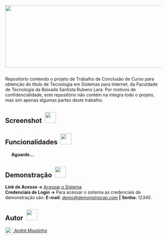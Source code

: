 <h1><p align=center><img align="center" src="https://i.imgur.com/qnWu5U2.png" height="200" width="600"/></p></h1>

<p>Repositório contendo o projeto de Trabalho de Conclusão de Curso para obtenção do título de Tecnologia em Sistemas para Internet, da Faculdade de Tecnologia da Baixada Santista Rubens Lara. Por motivos de confidencialidade, este repositório não contém na integra todo o projeto, mas sim apenas algumas partes deste trabalho.</p>

<h2>Screenshot <img margin-width="80"/>  <img src="https://i.imgur.com/6gDYczC.png" height="35" width="35" /></h2> 
<!-- <p><b>Layout da Página Inicial Completo</b></p> -->
<!-- <img src="####" height="1500" width="550" /> -->

<!-- <p><b>Layout da Área de Mercado</b></p> -->
<!-- <img src="####" height="1500" width="550" /> -->

<h2>Funcionalidades <img margin-width="80"/>  <img src="https://i.imgur.com/WdsrWBx.png" height="35" width="35" /></h2>

<p><img src="https://i.imgur.com/pnD7fJB.png" height="16" width="16" /> <img margin-width="100"/><b>Aguarde...</b></p>

<h2>Demonstração <img margin-width="80"/>  <img src="https://i.imgur.com/KWMhvBJ.png" height="35" width="35" /></h2>

<b>Link de Acesso ->  </b> <a href="https://sig-os.000webhostapp.com/index.php/login">Acessar o Sistema</a> <br>
<b>Credenciais de Login -> </b> Para acessar o sistema as credenciais de demonstração são: <b>E-mail:</b> <i>demo@demonstracao.com
</i> <b>|</b> <b>Senha:</b> <i>12345</i>.

<h2>Autor <img margin-width="-31"/>  <img src="https://i.imgur.com/G3PZhlW.png" height="35" width="35" /></h2>
<a href="https://github.com/AhMoutinho/" title="André Moutinho"><img align="center" src="https://i.imgur.com/VN0Vh9S.png" width="25"/> André Moutinho</a></br> 
